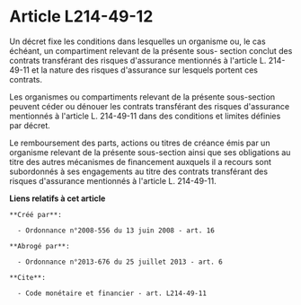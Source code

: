 # Article L214-49-12

Un décret fixe les conditions dans lesquelles un organisme ou, le cas échéant, un compartiment relevant de la présente sous-
section conclut des contrats transférant des risques d'assurance mentionnés à l'article L. 214-49-11 et la nature des risques
d'assurance sur lesquels portent ces contrats. 

Les organismes ou compartiments relevant de la présente sous-section peuvent céder ou dénouer les contrats transférant des
risques d'assurance mentionnés à l'article L. 214-49-11 dans des conditions et limites définies par décret. 

Le remboursement des parts, actions ou titres de créance émis par un organisme relevant de la présente sous-section ainsi que
ses obligations au titre des autres mécanismes de financement auxquels il a recours sont subordonnés à ses engagements au
titre des contrats transférant des risques d'assurance mentionnés à l'article L. 214-49-11.

**Liens relatifs à cet article**

	**Créé par**:

	  - Ordonnance n°2008-556 du 13 juin 2008 - art. 16

	**Abrogé par**:

	  - Ordonnance n°2013-676 du 25 juillet 2013 - art. 6

	**Cite**:

	  - Code monétaire et financier - art. L214-49-11
